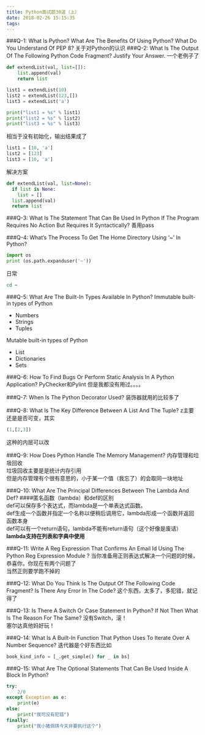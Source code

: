 ```yaml
---
title: Python面试题30道（上）
date: 2018-02-26 15:15:35
tags:
---
```


###Q-1: What Is Python? What Are The Benefits Of Using Python? What Do You Understand Of PEP 8?
关于对Python的认识
###Q-2: What Is The Output Of The Following Python Code Fragment? Justify Your Answer.
一个老例子了  
```python
def extendList(val, list=[]):
    list.append(val)
    return list  

list1 = extendList(10)
list2 = extendList(123,[])
list3 = extendList('a')  

print("list1 = %s" % list1)
print("list2 = %s" % list2)
print("list3 = %s" % list3)
```
相当于没有初始化，输出结果成了
```python
list1 = [10, 'a']
list2 = [123]
list3 = [10, 'a']
```
解决方案
```python
def extendList(val, list=None):
  if list is None:
    list = []
  list.append(val)
  return list
```

###Q-3: What Is The Statement That Can Be Used In Python If The Program Requires No Action But Requires It Syntactically?
善用pass

###Q-4: What’s The Process To Get The Home Directory Using ‘~’ In Python?
```python
import os
print (os.path.expanduser('~'))
```
日常
```bash
cd ~
```

###Q-5: What Are The Built-In Types Available In Python?
Immutable built-in types of Python  
*  Numbers  
*  Strings  
*  Tuples  

Mutable built-in types of Python  
*  List  
*  Dictionaries  
*  Sets  

###Q-6: How To Find Bugs Or Perform Static Analysis In A Python Application?
PyChecker和Pylint 但是我都没有用过。。。。

###Q-7: When Is The Python Decorator Used?
装饰器就用的比较多了

###Q-8: What Is The Key Difference Between A List And The Tuple?
z主要还是是否可变，其实
```python
(1,[2,3])
```
这种的内层可以改

###Q-9: How Does Python Handle The Memory Management?
内存管理和垃圾回收  
垃圾回收主要是是统计内存引用  
但是内存管理有个很有意思的，小于某一个值（我忘了）的会取同一块地址

###Q-10: What Are The Principal Differences Between The Lambda And Def?
####匿名函数（lambda）和def的区别   
def可以保存多个表达式，而lambda是一个单表达式函数。  
def生成一个函数并指定一个名称以便稍后调用它，lambda形成一个函数并返回函数本身  
def可以有一个return语句，lambda不能有return语句（这个好像是废话）  
**lambda支持在列表和字典中使用**

###Q-11: Write A Reg Expression That Confirms An Email Id Using The Python Reg Expression Module <Re>?
当你准备用正则表达式解决一个问题的时候，恭喜你，你现在有两个问题了  
当然正则要学跑不掉的

###Q-12: What Do You Think Is The Output Of The Following Code Fragment? Is There Any Error In The Code?
这个东西，太多了，多犯错，就记得了

###Q-13: Is There A Switch Or Case Statement In Python? If Not Then What Is The Reason For The Same?
没有Switch，滚！  
塞尔达真他妈好玩！

###Q-14:  What Is A Built-In Function That Python Uses To Iterate Over A Number Sequence?
迭代器是个好东西比如
```python
book_kind_info = [_.get_simple() for _ in bs]
```

###Q-15: What Are The Optional Statements That Can Be Used Inside A <Try-Except> Block In Python?
```python
try:
    2/0
except Exception as e:
    print(e)
else:
    print("我可没有犯错")
finally:
    print("我小猪佩琪今天非要执行这个")
```